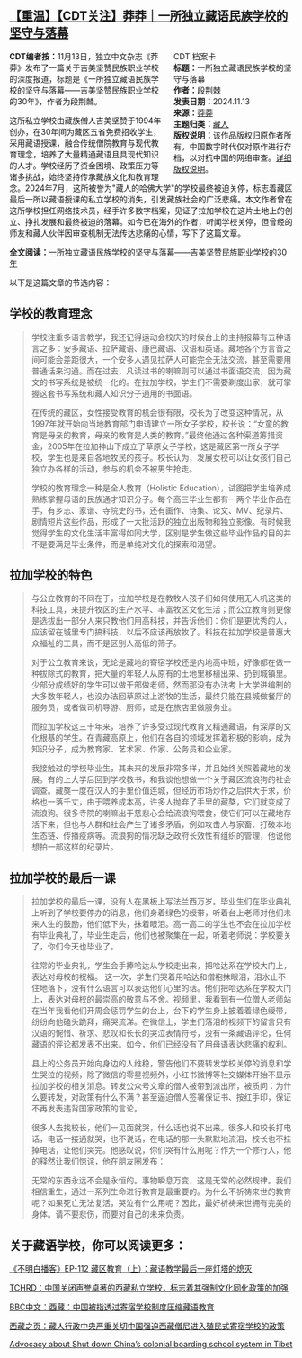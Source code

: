 <!--1736669124000-->
[【重温】【CDT关注】莽莽｜一所独立藏语民族学校的坚守与落幕](https://chinadigitaltimes.net/chinese/713108.html)
------

<div style="width:42%;float:right;padding-left:20px;"><div class="su-spoiler su-spoiler-style-fancy su-spoiler-icon-chevron-circle" data-scroll-offset="0" data-anchor-in-url="no"><div class="su-spoiler-title" tabindex="0" role="button"><span class="su-spoiler-icon"></span>CDT 档案卡</div><div class="su-spoiler-content su-u-clearfix su-u-trim"><strong>标题：</strong>一所独立藏语民族学校的坚守与落幕<br><strong>作者：</strong><a href="https://chinadigitaltimes.net/space/莽莽" target="_blank">段荆棘</a><br><strong>发表日期：</strong>2024.11.13<br><strong>来源：</strong><a href="https://read.mangmang.run/p/0ca" target="_blank">莽莽</a><br><strong>主题归类：</strong><a href="https://chinadigitaltimes.net/space/藏人" target="_blank">藏人</a><br><strong>版权说明：</strong>该作品版权归原作者所有。中国数字时代仅对原作进行存档，以对抗中国的网络审查。<a href="https://chinadigitaltimes.net/chinese/copyright">详细版权说明</a>。</div></div></div><p><strong>CDT编者按：</strong>11月13日，独立中文杂志《莽莽》发布了一篇关于吉美坚赞民族职业学校的深度报道，标题是《一所独立藏语民族学校的坚守与落幕——吉美坚赞民族职业学校的30年》，作者为段荆棘。</p><p>这所私立学校由藏族僧人吉美坚赞于1994年创办，在30年间为藏区五省免费招收学生，采用藏语授课，融合传统僧院教育与现代教育理念，培养了大量精通藏语且具现代知识的人才。学校经历了资金困境、政策压力等诸多挑战，始终坚持传承藏族文化和教育理念。2024年7月，这所被誉为"藏人的哈佛大学"的学校最终被迫关停，标志着藏区最后一所以藏语授课的私立学校的消失，引发藏族社会的广泛悲痛。本文作者曾在这所学校担任网络技术员，经手许多数字档案，见证了拉加学校在这片土地上的创立、挣扎发展和最终被迫的落幕。如今已在海外的作者，听闻学校关停，但曾经的师友和藏人伙伴因审查机制无法传达悲痛的心情，写下了这篇文章。</p><p><strong>全文阅读：</strong><a href="https://read.mangmang.run/p/0ca" title="一所独立藏语民族学校的坚守与落幕——吉美坚赞民族职业学校的30年">一所独立藏语民族学校的坚守与落幕——吉美坚赞民族职业学校的30年</a></p><p>以下是这篇文章的节选内容：</p><h2>学校的教育理念</h2><blockquote><p>学校注重多语言教学，我还记得运动会校庆的时候台上的主持报幕有五种语言之多：安多藏语、拉萨藏语、康巴藏语、汉语和英语。藏地各个方言音之间可能会差距很大，一个安多人遇见拉萨人可能完全无法交流，甚至需要用普通话来沟通。而在过去，凡读过书的喇嘛则可以通过书面语交流，因为藏文的书写系统是被统一化的。在拉加学校，学生们不需要剃度出家，就可掌握这套书写系统和藏人知识分子通用的书面语。</p><p>在传统的藏区，女性接受教育的机会很有限，校长为了改变这种情况，从1997年就开始向当地教育部门申请建立一所女子学校，校长说：“女童的教育是母亲的教育，母亲的教育是人类的教育。”最终他通过各种渠道筹措资金，2005年在拉加神山下成立了草原女子学校，这是藏区第一所女子学校，学生也是来自各地牧民的孩子。校长认为，发展女校可以让女孩们自己独立办各样的活动，参与的机会不被男生抢走。</p><p>学校的教育理念一种是全人教育（Holistic Education），试图把学生培养成熟练掌握母语的民族通才知识分子。每个高三毕业生都有一两个毕业作品在手，有乡志、家谱、寺院史的书，还有画作、诗集、论文、MV、纪录片、剧情短片这些作品，形成了一大批活跃的独立出版物和独立影像。有时候我觉得学生的文化生活丰富得如同大学，区别是学生做这些毕业作品的目的并不是要满足毕业条件，而是单纯对文化的探索和渴望。</p></blockquote><h2>拉加学校的特色</h2><blockquote><p>与公立教育的不同在于，拉加学校是在教牧人孩子们如何使用无人机这类的科技工具，来提升牧区的生产水平、丰富牧区文化生活；而公立教育则更像是选拔出一部分人来只教他们用高科技，并告诉他们：你们是更优秀的人，应该留在城里专门搞科技，以后不应该再放牧了。科技在拉加学校是普惠大众福祉的工具，而不是区别人高低的筛子。</p><p>对于公立教育来说，无论是藏地的寄宿学校还是内地高中班，好像都在做一种拔除式的教育，把大量的年轻人从原有的土地里移植出来、扔到城镇里。少部分成绩好的学生可以做干部做老师，然而那没有办法考上大学进编制的大多数年轻人，也没办法回草原过上游牧的生活，最终只能在县城做餐厅的服务员，或者做司机导游、厨师，或是在旅店里做服务业。</p><p>而拉加学校这三十年来，培养了许多受过现代教育又精通藏语，有深厚的文化根基的学生。在青藏高原上，他们在各自的领域发挥着积极的影响，成为知识分子，成为教育家、艺术家、作家、公务员和企业家。</p><p>我接触过的学校毕业生，其未来的发展非常多样，并且始终关照着藏地的发展。有的上大学后回到学校教书，和我谈他想做一个关于藏区流浪狗的社会调查。藏獒一度在汉人的手里价值连城，但经历市场炒作之后供大于求，价格也一落千丈，由于喂养成本高，许多人抛弃了手里的藏獒，它们就变成了流浪狗。很多寺院的喇嘛出于慈悲心会给流浪狗喂食，使它们可以在藏地存活下来，但也与人群和社会产生了诸多矛盾，例如攻击人与家畜、打破本地生态链、传播疫病等。流浪狗的情况缺乏政府长效性有组织的管理，他说他想拍一部这样的纪录片。</p></blockquote><h2>拉加学校的最后一课</h2><blockquote><p>拉加学校的最后一课，没有人在黑板上写法兰西万岁。毕业生们在毕业典礼上听到了学校要停办的消息，他们身着绿色的绶带，听着台上老师对他们未来人生的鼓励，他们低下头，抹着眼泪。高一高二的学生也不会在拉加学校有毕业典礼了，毕业生走后，他们也被聚集在一起，听着老师说：学校要关了，你们今天也毕业了。</p><p>往常的毕业典礼，学生会手捧哈达从学校走出来，把哈达系在学校大门上，表达对母校的祝福。 这一次，学生们哭着用哈达和僧袍抹眼泪，泪水止不住地落下，没有什么语言可以表达他们心里的话。他们把哈达系在学校大门上，表达对母校的最崇高的敬意与不舍。视频里，我看到有一位僧人老师站在当年我看他们开周会惩罚学生的台上，台下的学生身上披着着绿色绶带，纷纷向他磕头跪拜，痛哭流涕。在微信上，学生们落泪的视频下的留言只有汉语的惋惜、祈求、悲叹和长长的哭泣表情符号，没有一条藏语评论，任何藏语的评论都发表不出来。如今，他们已经没有了用母语表达悲痛的权利。</p><p>县上的公务员开始向身边的人维稳，警告他们不要转发学校关停的消息和学生哭泣的视频，除了微信的零星视频外，小红书微博等社交媒体开始不显示拉加学校的相关消息。转发公众号文章的僧人被带到派出所，被质问：为什么要转发，对政策有什么不满？甚至逼迫僧人签署保证书、按红手印，保证不再发表违背国家政策的言论。</p><p>很多人去找校长，他们一见面就哭，什么话也说不出来。很多人和校长打电话，电话一接通就哭，也不说话，在电话的那一头默默地流泪，校长也不挂掉电话，让他们哭完。他感叹说，你们哭有什么用呢？作为一个修行人，他的释然让我们惊诧，他在朋友圈发布：</p><p>无常的东西永远不会是永恒的。事物瞬息万变，这是无常的必然规律。我们相信重生，通过一系列生命进行教育是最重要的。为什么不祈祷来世的教育呢？如果死亡无法复活，哭泣有什么用呢？因此，最好祈祷来世拥有完美的身体。请不要悲伤，而要对自己的未来负责。</p></blockquote><h2>关于藏语学校，你可以阅读更多：</h2><p><a href="https://www.bumingbai.net/2024/09/tibet-education-1/">《不明白播客》EP-112 藏区教育（上）：藏语教学最后一座灯塔的熄灭</a></p><p><a href="https://cn.tchrd.org/%E4%B8%AD%E5%9B%BD%E5%85%B3%E9%97%AD%E5%A3%B0%E8%AA%89%E5%8D%93%E8%91%97%E7%9A%84%E8%A5%BF%E8%97%8F%E7%A7%81%E7%AB%8B%E5%AD%A6%E6%A0%A1%EF%BC%8C%E6%A0%87%E5%BF%97%E7%9D%80%E5%85%B6%E5%BC%BA%E5%88%B6/">TCHRD：中国关闭声誉卓著的西藏私立学校，标志着其强制文化同化政策的加强</a></p><p><a href="https://www.bbc.com/zhongwen/simp/chinese-news-68526757">BBC中文：西藏：中国被指透过寄宿学校制度压缩藏语教育</a></p><p><a href="https://www.xizang-zhiye.org/%E8%97%8F%E4%BA%BA%E8%A1%8C%E6%94%BF%E4%B8%AD%E5%A4%AE%E4%B8%A5%E9%87%8D%E5%85%B3%E5%88%87%E4%B8%AD%E5%9B%BD%E5%BC%BA%E8%BF%AB%E8%A5%BF%E8%97%8F%E5%83%A7%E5%B0%BC%E8%BF%9B%E5%85%A5%E6%AE%96%E6%B0%91/">西藏之页：藏人行政中央严重关切中国强迫西藏僧尼进入殖民式寄宿学校的政策</a></p><p><a href="https://tibetaction.net/campaigns/colonialboardingschools/">Advocacy about Shut down China’s colonial boarding school system in Tibet</a></p><div class="addtoany_share_save_container addtoany_content addtoany_content_bottom"><div class="a2a_kit a2a_kit_size_32 addtoany_list" data-a2a-url="https://chinadigitaltimes.net/chinese/713108.html" data-a2a-title="【CDT关注】莽莽｜一所独立藏语民族学校的坚守与落幕"><a class="a2a_button_facebook" href="https://www.addtoany.com/add_to/facebook?linkurl=https%3A%2F%2Fchinadigitaltimes.net%2Fchinese%2F713108.html&amp;linkname=%E3%80%90CDT%E5%85%B3%E6%B3%A8%E3%80%91%E8%8E%BD%E8%8E%BD%EF%BD%9C%E4%B8%80%E6%89%80%E7%8B%AC%E7%AB%8B%E8%97%8F%E8%AF%AD%E6%B0%91%E6%97%8F%E5%AD%A6%E6%A0%A1%E7%9A%84%E5%9D%9A%E5%AE%88%E4%B8%8E%E8%90%BD%E5%B9%95" title="Facebook" rel="nofollow noopener" target="_blank"></a><a class="a2a_button_twitter" href="https://www.addtoany.com/add_to/twitter?linkurl=https%3A%2F%2Fchinadigitaltimes.net%2Fchinese%2F713108.html&amp;linkname=%E3%80%90CDT%E5%85%B3%E6%B3%A8%E3%80%91%E8%8E%BD%E8%8E%BD%EF%BD%9C%E4%B8%80%E6%89%80%E7%8B%AC%E7%AB%8B%E8%97%8F%E8%AF%AD%E6%B0%91%E6%97%8F%E5%AD%A6%E6%A0%A1%E7%9A%84%E5%9D%9A%E5%AE%88%E4%B8%8E%E8%90%BD%E5%B9%95" title="Twitter" rel="nofollow noopener" target="_blank"></a><a class="a2a_button_telegram" href="https://www.addtoany.com/add_to/telegram?linkurl=https%3A%2F%2Fchinadigitaltimes.net%2Fchinese%2F713108.html&amp;linkname=%E3%80%90CDT%E5%85%B3%E6%B3%A8%E3%80%91%E8%8E%BD%E8%8E%BD%EF%BD%9C%E4%B8%80%E6%89%80%E7%8B%AC%E7%AB%8B%E8%97%8F%E8%AF%AD%E6%B0%91%E6%97%8F%E5%AD%A6%E6%A0%A1%E7%9A%84%E5%9D%9A%E5%AE%88%E4%B8%8E%E8%90%BD%E5%B9%95" title="Telegram" rel="nofollow noopener" target="_blank"></a><a class="a2a_button_reddit" href="https://www.addtoany.com/add_to/reddit?linkurl=https%3A%2F%2Fchinadigitaltimes.net%2Fchinese%2F713108.html&amp;linkname=%E3%80%90CDT%E5%85%B3%E6%B3%A8%E3%80%91%E8%8E%BD%E8%8E%BD%EF%BD%9C%E4%B8%80%E6%89%80%E7%8B%AC%E7%AB%8B%E8%97%8F%E8%AF%AD%E6%B0%91%E6%97%8F%E5%AD%A6%E6%A0%A1%E7%9A%84%E5%9D%9A%E5%AE%88%E4%B8%8E%E8%90%BD%E5%B9%95" title="Reddit" rel="nofollow noopener" target="_blank"></a><a class="a2a_button_whatsapp" href="https://www.addtoany.com/add_to/whatsapp?linkurl=https%3A%2F%2Fchinadigitaltimes.net%2Fchinese%2F713108.html&amp;linkname=%E3%80%90CDT%E5%85%B3%E6%B3%A8%E3%80%91%E8%8E%BD%E8%8E%BD%EF%BD%9C%E4%B8%80%E6%89%80%E7%8B%AC%E7%AB%8B%E8%97%8F%E8%AF%AD%E6%B0%91%E6%97%8F%E5%AD%A6%E6%A0%A1%E7%9A%84%E5%9D%9A%E5%AE%88%E4%B8%8E%E8%90%BD%E5%B9%95" title="WhatsApp" rel="nofollow noopener" target="_blank"></a><a class="a2a_button_email" href="https://www.addtoany.com/add_to/email?linkurl=https%3A%2F%2Fchinadigitaltimes.net%2Fchinese%2F713108.html&amp;linkname=%E3%80%90CDT%E5%85%B3%E6%B3%A8%E3%80%91%E8%8E%BD%E8%8E%BD%EF%BD%9C%E4%B8%80%E6%89%80%E7%8B%AC%E7%AB%8B%E8%97%8F%E8%AF%AD%E6%B0%91%E6%97%8F%E5%AD%A6%E6%A0%A1%E7%9A%84%E5%9D%9A%E5%AE%88%E4%B8%8E%E8%90%BD%E5%B9%95" title="Email" rel="nofollow noopener" target="_blank"></a><a class="a2a_button_copy_link" href="https://www.addtoany.com/add_to/copy_link?linkurl=https%3A%2F%2Fchinadigitaltimes.net%2Fchinese%2F713108.html&amp;linkname=%E3%80%90CDT%E5%85%B3%E6%B3%A8%E3%80%91%E8%8E%BD%E8%8E%BD%EF%BD%9C%E4%B8%80%E6%89%80%E7%8B%AC%E7%AB%8B%E8%97%8F%E8%AF%AD%E6%B0%91%E6%97%8F%E5%AD%A6%E6%A0%A1%E7%9A%84%E5%9D%9A%E5%AE%88%E4%B8%8E%E8%90%BD%E5%B9%95" title="Copy Link" rel="nofollow noopener" target="_blank"></a><a class="a2a_dd addtoany_share_save addtoany_share" href="https://www.addtoany.com/share"></a></div></div>
